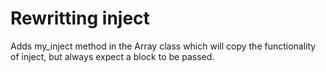 Rewritting inject
=================

Adds my_inject method in the Array class which will copy the functionality of inject, but always expect a block to be passed.
